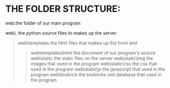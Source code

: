 ﻿THE FOLDER STRUCTURE:
===================================
web:the folder of our main program

web\\*.*	the python source files to makes up the server
> web\templates	the html files that makes up the front end	
> > web\templates\html the document of our program's source
> web\static	the static files on the server
> > web\static\img  	the images that used in the program
> > web\static\css  	the css that used in the program
> > web\static\js  		the javascript that used in the program
> web\biobrick		the biobircks xml database that used in the program